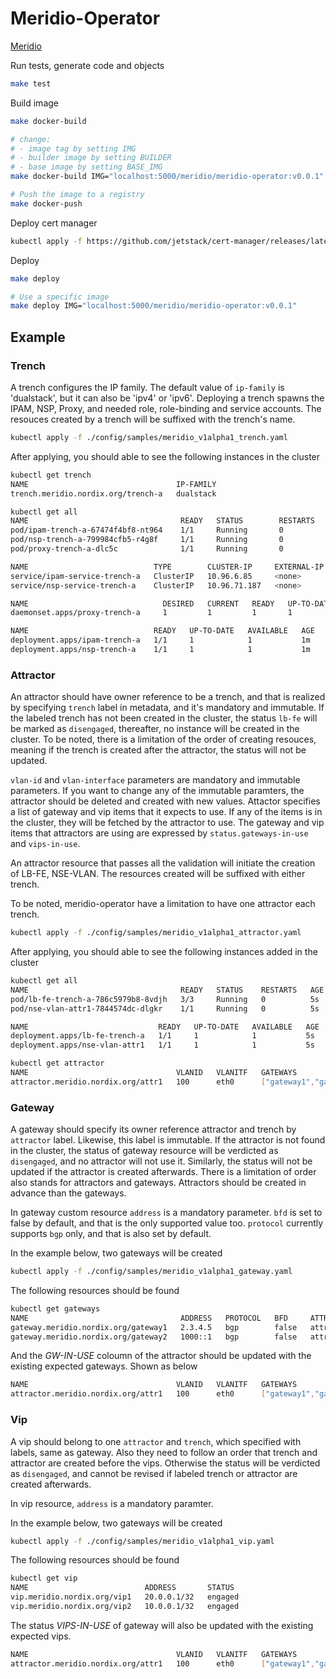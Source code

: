 # Meridio-Operator

[Meridio](https://github.com/Nordix/Meridio)

Run tests, generate code and objects

```bash
make test
```

Build image

```bash
make docker-build

# change:
# - image tag by setting IMG
# - builder image by setting BUILDER
# - base image by setting BASE_IMG
make docker-build IMG="localhost:5000/meridio/meridio-operator:v0.0.1" BUILDER="golang:1.16" BASE_IMG="ubuntu:18.04"

# Push the image to a registry
make docker-push
```

Deploy cert manager

```bash
kubectl apply -f https://github.com/jetstack/cert-manager/releases/latest/download/cert-manager.yaml
```

Deploy

```bash
make deploy

# Use a specific image
make deploy IMG="localhost:5000/meridio/meridio-operator:v0.0.1"
```

## Example

### Trench

A trench configures the IP family. The default value of `ip-family` is 'dualstack', but it can also be 'ipv4' or 'ipv6'.
Deploying a trench spawns the IPAM, NSP, Proxy, and needed role, role-binding and service accounts. The resouces created by a trench will be suffixed with the trench's name.

```bash
kubectl apply -f ./config/samples/meridio_v1alpha1_trench.yaml
```

After applying, you should able to see the following instances in the cluster

```bash
kubectl get trench
NAME                                 IP-FAMILY
trench.meridio.nordix.org/trench-a   dualstack

kubectl get all
NAME                                  READY   STATUS        RESTARTS   AGE
pod/ipam-trench-a-67474f4bf8-nt964    1/1     Running       0          1m
pod/nsp-trench-a-799984cfb5-r4g8f     1/1     Running       0          1m
pod/proxy-trench-a-dlc5c              1/1     Running       0          1m

NAME                            TYPE        CLUSTER-IP     EXTERNAL-IP   PORT(S)    AGE
service/ipam-service-trench-a   ClusterIP   10.96.6.85     <none>        7777/TCP   1m
service/nsp-service-trench-a    ClusterIP   10.96.71.187   <none>        7778/TCP   1m

NAME                              DESIRED   CURRENT   READY   UP-TO-DATE   AVAILABLE   NODE SELECTOR   AGE
daemonset.apps/proxy-trench-a     1         1         1       1            1           <none>          1m

NAME                            READY   UP-TO-DATE   AVAILABLE   AGE
deployment.apps/ipam-trench-a   1/1     1            1           1m
deployment.apps/nsp-trench-a    1/1     1            1           1m
```

### Attractor

An attractor should have owner reference to be a trench, and that is realized by specifying `trench` label in metadata, and it's mandatory and immutable. If the labeled trench has not been created in the cluster, the status `lb-fe` will be marked as `disengaged`, thereafter, no instance will be created in the cluster. To be noted, there is a limitation of the order of creating resouces, meaning if the trench is created after the attractor, the status will not be updated.

`vlan-id` and `vlan-interface` parameters are mandatory and immutable parameters.
If you want to change any of the immutable paramters, the attractor should be deleted and created with new values.
Attactor specifies a list of gateway and vip items that it expects to use. If any of the items is in the cluster, they will be fetched by the attractor to use. The gateway and vip items that attractors are using are expressed by `status.gateways-in-use` and `vips-in-use`.

An attractor resource that passes all the validation will initiate the creation of LB-FE, NSE-VLAN. The resources created will be suffixed with either trench.

To be noted, meridio-operator have a limitation to have one attractor each trench.

```bash
kubectl apply -f ./config/samples/meridio_v1alpha1_attractor.yaml
```

After applying, you should able to see the following instances added in the cluster

```bash
kubectl get all
NAME                                  READY   STATUS    RESTARTS   AGE
pod/lb-fe-trench-a-786c5979b8-8vdjh   3/3     Running   0          5s
pod/nse-vlan-attr1-7844574dc-dlgkr    1/1     Running   0          5s

NAME                             READY   UP-TO-DATE   AVAILABLE   AGE
deployment.apps/lb-fe-trench-a   1/1     1            1           5s
deployment.apps/nse-vlan-attr1   1/1     1            1           5s

kubectl get attractor
NAME                                 VLANID   VLANITF   GATEWAYS                  GW-IN-USE   VIPS              VIPS-IN-USE   TRENCH     LB-FE
attractor.meridio.nordix.org/attr1   100      eth0      ["gateway1","gateway3"]               ["vip1","vip2"]                 trench-a   engaged

```

### Gateway

A gateway should specify its owner reference attractor and trench by `attractor` label. Likewise, this label is immutable. If the attractor is not found in the cluster, the status of gateway resource will be verdicted as `disengaged`, and no attractor will not use it. Similarly, the status will not be updated if the attractor is created afterwards. There is a limitation of order also stands for attractors and gateways. Attractors should be created in advance than the gateways.

In gateway custom resource `address` is a mandatory parameter.
`bfd` is set to false by default, and that is the only supported value too.
`protocol` currently supports `bgp` only, and that is also set by default.

In the example below, two gateways will be created

```bash
kubectl apply -f ./config/samples/meridio_v1alpha1_gateway.yaml
```

The following resources should be found

```bash
kubectl get gateways
NAME                                  ADDRESS   PROTOCOL   BFD     ATTRACTOR   STATUS    MESSAGE
gateway.meridio.nordix.org/gateway1   2.3.4.5   bgp        false   attr1       engaged
gateway.meridio.nordix.org/gateway2   1000::1   bgp        false   attr1       engaged
```

And the *GW-IN-USE* coloumn of the attractor should be updated with the existing expected gateways. Shown as below

```bash
NAME                                 VLANID   VLANITF   GATEWAYS                  GW-IN-USE                 VIPS              VIPS-IN-USE   TRENCH     LB-FE
attractor.meridio.nordix.org/attr1   100      eth0      ["gateway1","gateway2"]   ["gateway1","gateway2"]   ["vip1","vip2"]                 trench-a   engaged
```

### Vip

A vip should belong to one `attractor` and `trench`, which specified with labels, same as gateway. Also they need to follow an order that trench and attractor are created before the vips. Otherwise the status will be verdicted as `disengaged`, and cannot be revised if labeled trench or attractor are created afterwards.

In vip resource, `address` is a mandatory paramter.

In the example below, two gateways will be created

```bash
kubectl apply -f ./config/samples/meridio_v1alpha1_vip.yaml
```

The following resources should be found

```bash
kubectl get vip
NAME                          ADDRESS       STATUS
vip.meridio.nordix.org/vip1   20.0.0.1/32   engaged
vip.meridio.nordix.org/vip2   10.0.0.1/32   engaged
```

The status *VIPS-IN-USE* of gateway will also be updated with the existing expected vips.

```bash
NAME                                 VLANID   VLANITF   GATEWAYS                  GW-IN-USE                 VIPS              VIPS-IN-USE       TRENCH     LB-FE
attractor.meridio.nordix.org/attr1   100      eth0      ["gateway1","gateway2"]   ["gateway1","gateway2"]   ["vip1","vip2"]   ["vip1","vip2"]   trench-a   engaged
```

